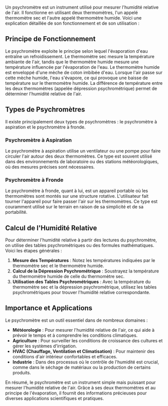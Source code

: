 Un psychromètre est un instrument utilisé pour mesurer l'humidité relative de l'air. Il fonctionne en utilisant deux thermomètres, l'un appelé thermomètre sec et l'autre appelé thermomètre humide. Voici une explication détaillée de son fonctionnement et de son utilisation :

## Principe de Fonctionnement

Le psychromètre exploite le principe selon lequel l'évaporation d'eau entraîne un refroidissement. Le thermomètre sec mesure la température ambiante de l'air, tandis que le thermomètre humide mesure une température influencée par l'évaporation de l'eau. Le thermomètre humide est enveloppé d'une mèche de coton imbibée d'eau. Lorsque l'air passe sur cette mèche humide, l'eau s'évapore, ce qui provoque une baisse de température sur le thermomètre humide. La différence de température entre les deux thermomètres (appelée dépression psychrométrique) permet de déterminer l'humidité relative de l'air.

## Types de Psychromètres

Il existe principalement deux types de psychromètres : le psychromètre à aspiration et le psychromètre à fronde.

### Psychromètre à Aspiration

Le psychromètre à aspiration utilise un ventilateur ou une pompe pour faire circuler l'air autour des deux thermomètres. Ce type est souvent utilisé dans des environnements de laboratoire ou des stations météorologiques, où des mesures précises sont nécessaires.

### Psychromètre à Fronde

Le psychromètre à fronde, quant à lui, est un appareil portable où les thermomètres sont montés sur une structure rotative. L'utilisateur fait tourner l'appareil pour faire passer l'air sur les thermomètres. Ce type est couramment utilisé sur le terrain en raison de sa simplicité et de sa portabilité.

## Calcul de l'Humidité Relative

Pour déterminer l'humidité relative à partir des lectures du psychromètre, on utilise des tables psychrométriques ou des formules mathématiques. Voici les étapes générales :

1. **Mesure des Températures** : Notez les températures indiquées par le thermomètre sec et le thermomètre humide.
2. **Calcul de la Dépression Psychrométrique** : Soustrayez la température du thermomètre humide de celle du thermomètre sec.
3. **Utilisation des Tables Psychrométriques** : Avec la température du thermomètre sec et la dépression psychrométrique, utilisez les tables psychrométriques pour trouver l'humidité relative correspondante.

## Importance et Applications

Le psychromètre est un outil essentiel dans de nombreux domaines :

- **Météorologie** : Pour mesurer l'humidité relative de l'air, ce qui aide à prévoir le temps et à comprendre les conditions climatiques.
- **Agriculture** : Pour surveiller les conditions de croissance des cultures et gérer les systèmes d'irrigation.
- **HVAC (Chauffage, Ventilation et Climatisation)** : Pour maintenir des conditions d'air intérieur confortables et efficaces.
- **Industrie** : Dans des processus où le contrôle de l'humidité est crucial, comme dans le séchage de matériaux ou la production de certains produits.

En résumé, le psychromètre est un instrument simple mais puissant pour mesurer l'humidité relative de l'air. Grâce à ses deux thermomètres et au principe de l'évaporation, il fournit des informations précieuses pour diverses applications scientifiques et pratiques.